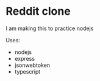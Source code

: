 # Reddit clone
I am making this to practice nodejs

Uses:
- nodejs
- express
- jsonwebtoken
- typescript